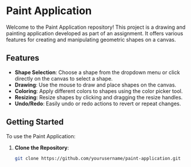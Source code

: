 # Paint Application

Welcome to the Paint Application repository! This project is a drawing and painting application developed as part of an assignment. It offers various features for creating and manipulating geometric shapes on a canvas.

## Features

- **Shape Selection**: Choose a shape from the dropdown menu or click directly on the canvas to select a shape.
- **Drawing**: Use the mouse to draw and place shapes on the canvas.
- **Coloring**: Apply different colors to shapes using the color picker tool.
- **Resizing**: Resize shapes by clicking and dragging the resize handles.
- **Undo/Redo**: Easily undo or redo actions to revert or repeat changes.

## Getting Started

To use the Paint Application:

1. **Clone the Repository**:
   ```bash
   git clone https://github.com/yourusername/paint-application.git
